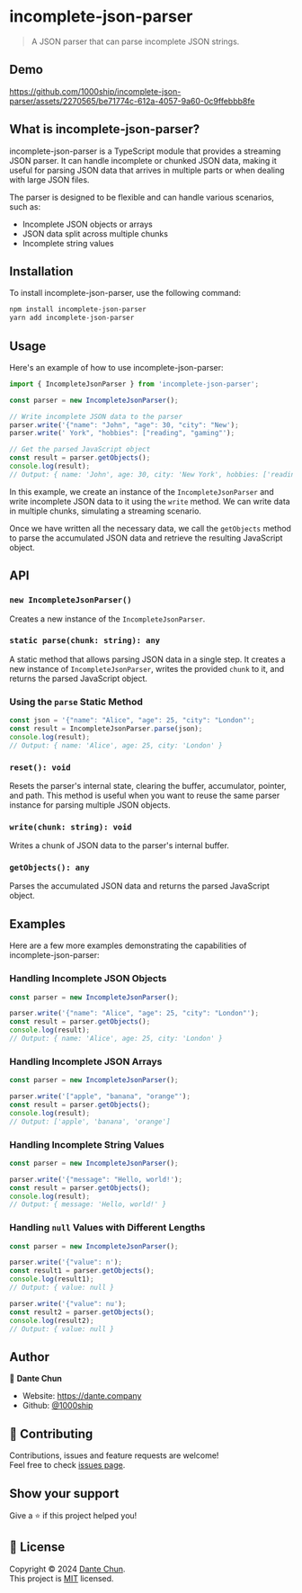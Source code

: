 # incomplete-json-parser 

> A JSON parser that can parse incomplete JSON strings.

## Demo

https://github.com/1000ship/incomplete-json-parser/assets/2270565/be71774c-612a-4057-9a60-0c9ffebbb8fe



## What is incomplete-json-parser?

incomplete-json-parser is a TypeScript module that provides a streaming JSON parser. It can handle incomplete or chunked JSON data, making it useful for parsing JSON data that arrives in multiple parts or when dealing with large JSON files.

The parser is designed to be flexible and can handle various scenarios, such as:

- Incomplete JSON objects or arrays
- JSON data split across multiple chunks
- Incomplete string values



## Installation

To install incomplete-json-parser, use the following command:

```bash
npm install incomplete-json-parser
yarn add incomplete-json-parser
```



## Usage

Here's an example of how to use incomplete-json-parser:

```typescript
import { IncompleteJsonParser } from 'incomplete-json-parser';

const parser = new IncompleteJsonParser();

// Write incomplete JSON data to the parser
parser.write('{"name": "John", "age": 30, "city": "New');
parser.write(' York", "hobbies": ["reading", "gaming"');

// Get the parsed JavaScript object
const result = parser.getObjects();
console.log(result);
// Output: { name: 'John', age: 30, city: 'New York', hobbies: ['reading', 'gaming'] }
```

In this example, we create an instance of the `IncompleteJsonParser` and write incomplete JSON data to it using the `write` method. We can write data in multiple chunks, simulating a streaming scenario.

Once we have written all the necessary data, we call the `getObjects` method to parse the accumulated JSON data and retrieve the resulting JavaScript object.



## API

### `new IncompleteJsonParser()`

Creates a new instance of the `IncompleteJsonParser`.

### `static parse(chunk: string): any`

A static method that allows parsing JSON data in a single step. It creates a new instance of `IncompleteJsonParser`, writes the provided `chunk` to it, and returns the parsed JavaScript object.

### Using the `parse` Static Method

```typescript
const json = '{"name": "Alice", "age": 25, "city": "London"';
const result = IncompleteJsonParser.parse(json);
console.log(result);
// Output: { name: 'Alice', age: 25, city: 'London' }
```

### `reset(): void`

Resets the parser's internal state, clearing the buffer, accumulator, pointer, and path. This method is useful when you want to reuse the same parser instance for parsing multiple JSON objects.

### `write(chunk: string): void`

Writes a chunk of JSON data to the parser's internal buffer.

### `getObjects(): any`

Parses the accumulated JSON data and returns the parsed JavaScript object.



## Examples

Here are a few more examples demonstrating the capabilities of incomplete-json-parser:

### Handling Incomplete JSON Objects

```typescript
const parser = new IncompleteJsonParser();

parser.write('{"name": "Alice", "age": 25, "city": "London"');
const result = parser.getObjects();
console.log(result);
// Output: { name: 'Alice', age: 25, city: 'London' }
```

### Handling Incomplete JSON Arrays

```typescript
const parser = new IncompleteJsonParser();

parser.write('["apple", "banana", "orange"');
const result = parser.getObjects();
console.log(result);
// Output: ['apple', 'banana', 'orange']
```

### Handling Incomplete String Values

```typescript
const parser = new IncompleteJsonParser();

parser.write('{"message": "Hello, world!');
const result = parser.getObjects();
console.log(result);
// Output: { message: 'Hello, world!' }
```

### Handling `null` Values with Different Lengths

```typescript
const parser = new IncompleteJsonParser();

parser.write('{"value": n');
const result1 = parser.getObjects();
console.log(result1);
// Output: { value: null }

parser.write('{"value": nu');
const result2 = parser.getObjects();
console.log(result2);
// Output: { value: null }
```



## Author

👤 **Dante Chun**

* Website: https://dante.company
* Github: [@1000ship](https://github.com/1000ship)



## 🤝 Contributing

Contributions, issues and feature requests are welcome!<br />Feel free to check [issues page](https://github.com/1000ship/incomplete-json-parser/issues). 



## Show your support

Give a ⭐️ if this project helped you!



## 📝 License

Copyright © 2024 [Dante Chun](https://github.com/1000ship).<br />
This project is [MIT](https://github.com/1000ship/react-scroll-motion/blob/master/LICENSE) licensed.
